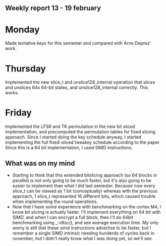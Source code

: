 ## Weekly report 13 - 19 february

# Monday

Made tentative keys for this semester and compared with Arne Deprez' work.

# Thursday

Implemented the new slice_t and unslice128_internal operation that slices and unslices 64x 64-bit states, and unslice128_internal correctly. This
works.

# Friday

Implemented the LFSR and TK permutation in the new bit sliced implementation, and precomputed the permutation tables for
fixed slicing approach. Since I started doing the key schedule anyway, I started implementing the full fixed-sliced
tweakey schedule according to the paper. Since this is a 64 bit implementation, I used SIMD instructions.

## What was on my mind

- Starting to think that this extended bitslicing approach (so 64 blocks in parallel) is not only going to be much
  faster, but it's also going to be easier to implement than what I did last semester. Because now every slice_t can be
  viewed as 1 bit (conceptually) whereas with the previous approach, 1 slice_t represented 16 different bits, which caused
  trouble when implementing the round operations.
- Now that I have some experience with benchmarking on the cortex M4, I know bit slicing is actually faster. I'll
  implement everything on 64 bit with SIMD, and when I can encrypt a full block, then I'll do 64bit benchmarking using _
  rdtsc(), and see average execution time. My only worry is still that these simd instructions advertise to be faster,
  but I remember a single SIMD intrinsic needing hunderds of cycles back in november, but I didn't really know what I
  was doing yet, so we'll see.